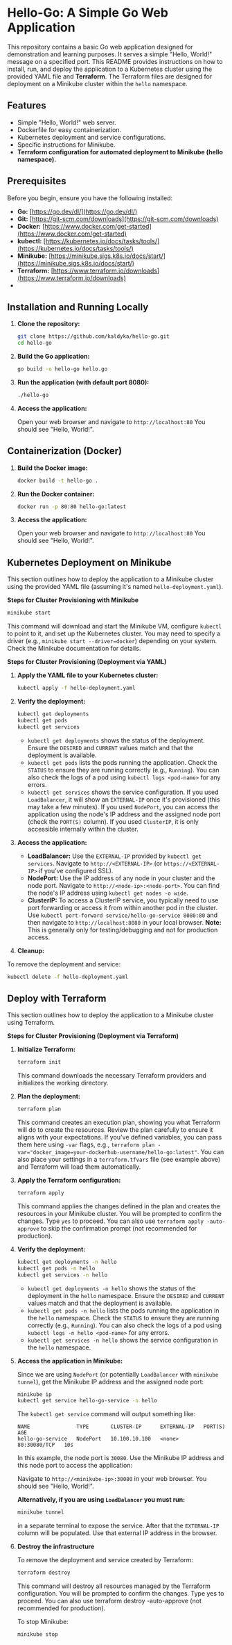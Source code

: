 # Hello-Go: A Simple Go Web Application

This repository contains a basic Go web application designed for demonstration and learning purposes. It serves a simple "Hello, World!" message on a specified port. This README provides instructions on how to install, run, and deploy the application to a Kubernetes cluster using the provided YAML file and **Terraform**. The Terraform files are designed for deployment on a Minikube cluster within the `hello` namespace.

## Features

*   Simple "Hello, World!" web server.
*   Dockerfile for easy containerization.
*   Kubernetes deployment and service configurations.
*   Specific instructions for Minikube.
*   **Terraform configuration for automated deployment to Minikube (hello namespace).**

## Prerequisites

Before you begin, ensure you have the following installed:

*   **Go:**  [https://go.dev/dl/](https://go.dev/dl/)
*   **Git:** [https://git-scm.com/downloads](https://git-scm.com/downloads)
*   **Docker:** [https://www.docker.com/get-started](https://www.docker.com/get-started)
*   **kubectl:** [https://kubernetes.io/docs/tasks/tools/](https://kubernetes.io/docs/tasks/tools/)
*   **Minikube:** [https://minikube.sigs.k8s.io/docs/start/](https://minikube.sigs.k8s.io/docs/start/)
*   **Terraform:** [https://www.terraform.io/downloads](https://www.terraform.io/downloads)
*   
## Installation and Running Locally

1.  **Clone the repository:**

    ```bash
    git clone https://github.com/kaldyka/hello-go.git
    cd hello-go
    ```

2.  **Build the Go application:**

    ```bash
    go build -o hello-go hello.go
    ```

3.  **Run the application (with default port 8080):**

    ```bash
    ./hello-go
    ```

4.  **Access the application:**

    Open your web browser and navigate to `http://localhost:80` You should see "Hello, World!".

## Containerization (Docker)

1.  **Build the Docker image:**

    ```bash
    docker build -t hello-go .
    ```

2.  **Run the Docker container:**

    ```bash
    docker run -p 80:80 hello-go:latest
    ```
    
3.  **Access the application:**

    Open your web browser and navigate to `http://localhost:80`  You should see "Hello, World!".

## Kubernetes Deployment on Minikube

This section outlines how to deploy the application to a Minikube cluster using the provided YAML file (assuming it's named `hello-deployment.yaml`).

**Steps for Cluster Provisioning with Minikube**

  ```bash
  minikube start
  ```

This command will download and start the Minikube VM, configure `kubectl` to point to it, and set up the Kubernetes cluster.  You may need to specify a driver (e.g., `minikube start --driver=docker`) depending on your system.  Check the Minikube documentation for details.
    
**Steps for Cluster Provisioning (Deployment via YAML)**

1.  **Apply the YAML file to your Kubernetes cluster:**

    ```bash
    kubectl apply -f hello-deployment.yaml
    ```

3.  **Verify the deployment:**

    ```bash
    kubectl get deployments
    kubectl get pods
    kubectl get services
    ```

    *   `kubectl get deployments` shows the status of the deployment.  Ensure the `DESIRED` and `CURRENT` values match and that the deployment is available.
    *   `kubectl get pods` lists the pods running the application.  Check the `STATUS` to ensure they are running correctly (e.g., `Running`).  You can also check the logs of a pod using `kubectl logs <pod-name>` for any errors.
    *   `kubectl get services` shows the service configuration.  If you used `LoadBalancer`, it will show an `EXTERNAL-IP` once it's provisioned (this may take a few minutes).  If you used `NodePort`, you can access the application using the node's IP address and the assigned node port (check the `PORT(S)` column).  If you used `ClusterIP`, it is only accessible internally within the cluster.

4.  **Access the application:**

    *   **LoadBalancer:**  Use the `EXTERNAL-IP` provided by `kubectl get services`. Navigate to `http://<EXTERNAL-IP>` (or `https://<EXTERNAL-IP>` if you've configured SSL).
    *   **NodePort:** Use the IP address of any node in your cluster and the node port. Navigate to `http://<node-ip>:<node-port>`.  You can find the node's IP address using `kubectl get nodes -o wide`.
    *   **ClusterIP:**  To access a ClusterIP service, you typically need to use port forwarding or access it from within another pod in the cluster.  Use  `kubectl port-forward service/hello-go-service 8080:80` and then navigate to `http://localhost:8080` in your local browser.  **Note:** This is generally only for testing/debugging and not for production access.

5.  **Cleanup:**

To remove the deployment and service:

```bash
kubectl delete -f hello-deployment.yaml
```

## Deploy with Terraform

This section outlines how to deploy the application to a Minikube cluster using Terraform.
    
**Steps for Cluster Provisioning (Deployment via Terraform)**

1.  **Initialize Terraform:**

    ```bash
    terraform init
    ```

    This command downloads the necessary Terraform providers and initializes the working directory.

2.  **Plan the deployment:**

    ```bash
    terraform plan
    ```

    This command creates an execution plan, showing you what Terraform will do to create the resources.  Review the plan carefully to ensure it aligns with your expectations.  If you've defined variables, you can pass them here using `-var` flags, e.g., `terraform plan -var="docker_image=your-dockerhub-username/hello-go:latest"`. You can also place your settings in a `terraform.tfvars` file (see example above) and Terraform will load them automatically.

3.  **Apply the Terraform configuration:**

    ```bash
    terraform apply
    ```

    This command applies the changes defined in the plan and creates the resources in your Minikube cluster.  You will be prompted to confirm the changes. Type `yes` to proceed.  You can also use `terraform apply -auto-approve` to skip the confirmation prompt (not recommended for production).

4.  **Verify the deployment:**

    ```bash
    kubectl get deployments -n hello
    kubectl get pods -n hello
    kubectl get services -n hello
    ```

    *   `kubectl get deployments -n hello` shows the status of the deployment in the `hello` namespace.  Ensure the `DESIRED` and `CURRENT` values match and that the deployment is available.
    *   `kubectl get pods -n hello` lists the pods running the application in the `hello` namespace.  Check the `STATUS` to ensure they are running correctly (e.g., `Running`).  You can also check the logs of a pod using `kubectl logs -n hello <pod-name>` for any errors.
    *   `kubectl get services -n hello` shows the service configuration in the `hello` namespace.

5.  **Access the application in Minikube:**

    Since we are using `NodePort` (or potentially `LoadBalancer` with `minikube tunnel`), get the Minikube IP address and the assigned node port:

    ```bash
    minikube ip
    kubectl get service hello-go-service -n hello
    ```

    The `kubectl get service` command will output something like:

    ```
    NAME               TYPE       CLUSTER-IP      EXTERNAL-IP   PORT(S)        AGE
    hello-go-service   NodePort   10.100.10.100   <none>        80:30080/TCP   10s
    ```

    In this example, the node port is `30080`.  Use the Minikube IP address and this node port to access the application:

    Navigate to `http://<minikube-ip>:30080` in your web browser.  You should see "Hello, World!".

    **Alternatively, if you are using `LoadBalancer` you must run:**

    ```bash
    minikube tunnel
    ```
    in a separate terminal to expose the service. After that the `EXTERNAL-IP` column will be populated.  Use that external IP address in the browser.

6.  **Destroy the infrastructure**

    To remove the deployment and service created by Terraform:
    
    ```bash
    terraform destroy
    ```
    
    This command will destroy all resources managed by the Terraform configuration. You will be prompted to confirm the changes. Type yes to proceed. You can also use terraform destroy -auto-approve (not recommended for production).
    
    To stop Minikube:
    
    ```bash
    minikube stop
```

